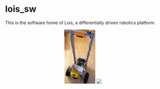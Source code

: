 # lois_sw
This is the software home of Lois, a differentially driven robotics platform.
<p align="center">                                                                                                                              <img src=docs/img/bot.jpg width="20%">
  <img src=docs/img/planner.gif width="60%">
</p>

